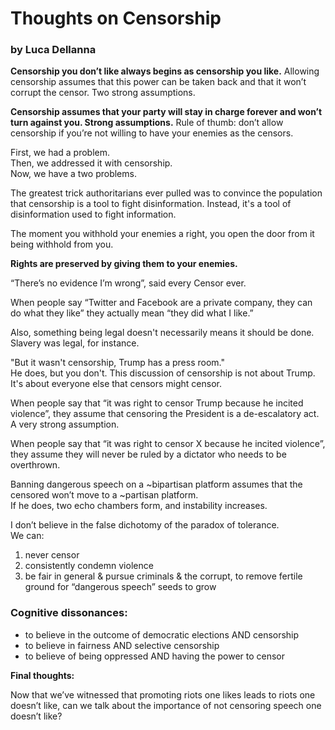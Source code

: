 # Thoughts on Censorship

### by Luca Dellanna
**Censorship you don’t like always begins as censorship you like.**
Allowing censorship assumes that this power can be taken back and that it won’t corrupt the censor. Two strong assumptions.


**Censorship assumes that your party will stay in charge forever and won’t turn against you. Strong assumptions.**
Rule of thumb: don’t allow censorship if you’re not willing to have your enemies as the censors.


First, we had a problem.  
Then, we addressed it with censorship.  
Now, we have a two problems.


The greatest trick authoritarians ever pulled was to convince the population that censorship is a tool to fight disinformation. Instead, it's a tool of disinformation used to fight information.

The moment you withhold your enemies a right, you open the door from it being withhold from you.  

**Rights are preserved by giving them to your enemies.**

“There’s no evidence I’m wrong”, said every Censor ever.

When people say “Twitter and Facebook are a private company, they can do what they like” they actually mean “they did what I like.”

Also, something being legal doesn't necessarily means it should be done. Slavery was legal, for instance.

"But it wasn't censorship, Trump has a press room."  
He does, but you don't. This discussion of censorship is not about Trump. It's about everyone else that censors might censor.

When people say that “it was right to censor Trump because he incited violence”, they assume that censoring the President is a de-escalatory act. A very strong assumption.

When people say that “it was right to censor X because he incited violence”, they assume they will never be ruled by a dictator who needs to be overthrown.

Banning dangerous speech on a ~bipartisan platform assumes that the censored won’t move to a ~partisan platform.  
If he does, two echo chambers form, and instability increases.

I don’t believe in the false dichotomy of the paradox of tolerance.  
We can:

1.  never censor
2.  consistently condemn violence
3.  be fair in general & pursue criminals & the corrupt, to remove fertile ground for “dangerous speech” seeds to grow

### Cognitive dissonances:

-   to believe in the outcome of democratic elections AND censorship
-   to believe in fairness AND selective censorship
-   to believe of being oppressed AND having the power to censor

**Final thoughts:**

Now that we’ve witnessed that promoting riots one likes leads to riots one doesn’t like, can we talk about the importance of not censoring speech one doesn’t like?


